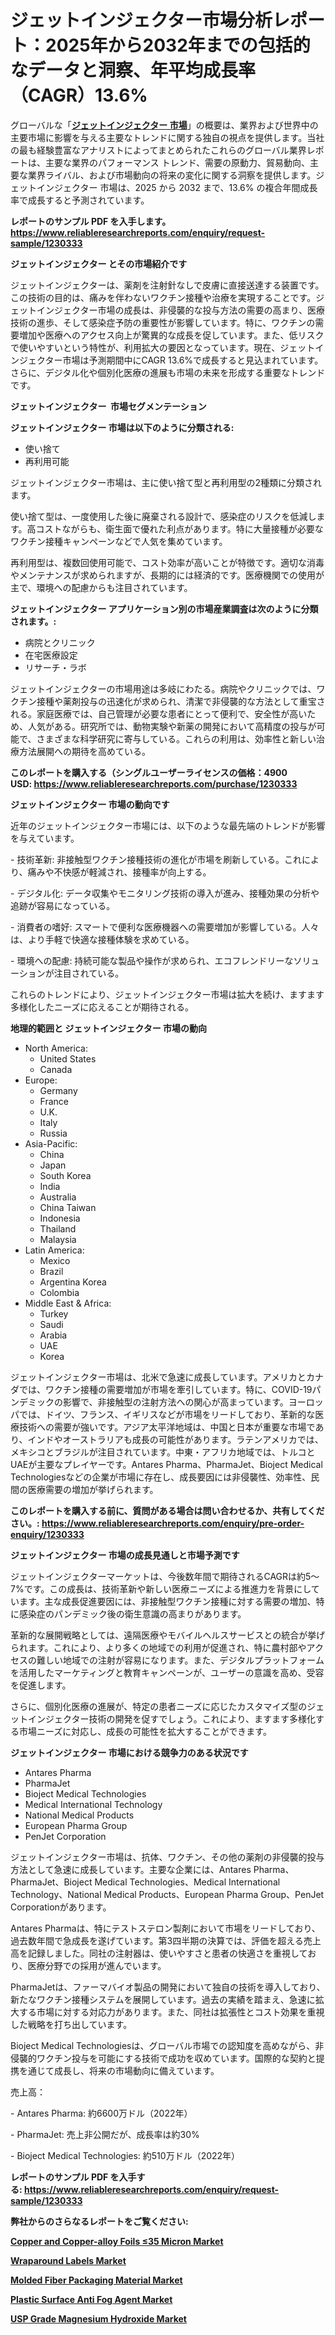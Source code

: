 <p><h1>ジェットインジェクター市場分析レポート：2025年から2032年までの包括的なデータと洞察、年平均成長率（CAGR）13.6%</h1></p><p>グローバルな「<a href="https://www.reliableresearchreports.com/jet-injector-r1230333?utm_campaign=107&utm_medium=6&utm_source=Github&utm_content=ia&utm_term=17012025&utm_id=jet-injector"><strong>ジェットインジェクター 市場</strong></a>」の概要は、業界および世界中の主要市場に影響を与える主要なトレンドに関する独自の視点を提供します。当社の最も経験豊富なアナリストによってまとめられたこれらのグローバル業界レポートは、主要な業界のパフォーマンス トレンド、需要の原動力、貿易動向、主要な業界ライバル、および市場動向の将来の変化に関する洞察を提供します。ジェットインジェクター 市場は、2025 から 2032 まで、13.6% の複合年間成長率で成長すると予測されています。</p>
<p><strong>レポートのサンプル PDF を入手します。</strong><strong><a href="https://www.reliableresearchreports.com/enquiry/request-sample/1230333?utm_campaign=107&utm_medium=6&utm_source=Github&utm_content=ia&utm_term=17012025&utm_id=jet-injector">https://www.reliableresearchreports.com/enquiry/request-sample/1230333</a></strong></p>
<p><strong>ジェットインジェクター とその市場紹介です</strong></p>
<p><p>ジェットインジェクターは、薬剤を注射針なしで皮膚に直接送達する装置です。この技術の目的は、痛みを伴わないワクチン接種や治療を実現することです。ジェットインジェクター市場の成長は、非侵襲的な投与方法の需要の高まり、医療技術の進歩、そして感染症予防の重要性が影響しています。特に、ワクチンの需要増加や医療へのアクセス向上が驚異的な成長を促しています。また、低リスクで使いやすいという特性が、利用拡大の要因となっています。現在、ジェットインジェクター市場は予測期間中にCAGR 13.6%で成長すると見込まれています。さらに、デジタル化や個別化医療の進展も市場の未来を形成する重要なトレンドです。</p><strong><a href="|AUTHORITHY_DOMAIN_URL|?utm_campaign=107&utm_medium=6&utm_source=Github&utm_content=ia&utm_term=17012025&utm_id=jet-injector"></a></strong></p>
<p><strong>ジェットインジェクター&nbsp;</strong><strong>&nbsp;市場セグメンテーション</strong></p>
<p><strong>ジェットインジェクター 市場は以下のように分類される:</strong>&nbsp;</p>
<p><ul><li>使い捨て</li><li>再利用可能</li></ul></p>
<p><p>ジェットインジェクター市場は、主に使い捨て型と再利用型の2種類に分類されます。</p><p>使い捨て型は、一度使用した後に廃棄される設計で、感染症のリスクを低減します。高コストながらも、衛生面で優れた利点があります。特に大量接種が必要なワクチン接種キャンペーンなどで人気を集めています。</p><p>再利用型は、複数回使用可能で、コスト効率が高いことが特徴です。適切な消毒やメンテナンスが求められますが、長期的には経済的です。医療機関での使用が主で、環境への配慮からも注目されています。</p></p>
<p><strong> ジェットインジェクター アプリケーション別の市場産業調査は次のように分類されます。:</strong></p>
<p><ul><li>病院とクリニック</li><li>在宅医療設定</li><li>リサーチ・ラボ</li></ul></p>
<p><p>ジェットインジェクターの市場用途は多岐にわたる。病院やクリニックでは、ワクチン接種や薬剤投与の迅速化が求められ、清潔で非侵襲的な方法として重宝される。家庭医療では、自己管理が必要な患者にとって便利で、安全性が高いため、人気がある。研究所では、動物実験や新薬の開発において高精度の投与が可能で、さまざまな科学研究に寄与している。これらの利用は、効率性と新しい治療方法展開への期待を高めている。</p></p>
<p><strong>このレポートを購入する（シングルユーザーライセンスの価格：4900 USD:</strong><strong>&nbsp;<a href="https://www.reliableresearchreports.com/purchase/1230333?utm_campaign=107&utm_medium=6&utm_source=Github&utm_content=ia&utm_term=17012025&utm_id=jet-injector">https://www.reliableresearchreports.com/purchase/1230333</a></strong></p>
<p><strong>ジェットインジェクター 市場の動向です</strong></p>
<p><p>近年のジェットインジェクター市場には、以下のような最先端のトレンドが影響を与えています。</p><p>- 技術革新: 非接触型ワクチン接種技術の進化が市場を刷新している。これにより、痛みや不快感が軽減され、接種率が向上する。</p><p>- デジタル化: データ収集やモニタリング技術の導入が進み、接種効果の分析や追跡が容易になっている。</p><p>- 消費者の嗜好: スマートで便利な医療機器への需要増加が影響している。人々は、より手軽で快適な接種体験を求めている。</p><p>- 環境への配慮: 持続可能な製品や操作が求められ、エコフレンドリーなソリューションが注目されている。</p><p>これらのトレンドにより、ジェットインジェクター市場は拡大を続け、ますます多様化したニーズに応えることが期待される。</p></p>
<p><strong>地理的範囲と ジェットインジェクター 市場の動向</strong></p>
<p><ul>
    <li>
        North America:
        <ul>
            <li>United States</li>
            <li>Canada</li>
        </ul>
    </li>
    <li>
        Europe:
        <ul>
            <li>Germany</li>
            <li>France</li>
            <li>U.K.</li>
            <li>Italy</li>
            <li>Russia</li>
        </ul>
    </li>
    <li>
        Asia-Pacific:
        <ul>
            <li>China</li>
            <li>Japan</li>
            <li>South Korea</li>
            <li>India</li>
            <li>Australia</li>
            <li>China Taiwan</li>
            <li>Indonesia</li>
            <li>Thailand</li>
            <li>Malaysia</li>
        </ul>
    </li>
    <li>
        Latin America:
        <ul>
            <li>Mexico</li>
            <li>Brazil</li>
            <li>Argentina Korea</li>
            <li>Colombia</li>
        </ul>
    </li>
    <li>
        Middle East & Africa:
        <ul>
            <li>Turkey</li>
            <li>Saudi</li>
            <li>Arabia</li>
            <li>UAE</li>
            <li>Korea</li>
        </ul>
    </li>
    </ul></p>
<p><p>ジェットインジェクター市場は、北米で急速に成長しています。アメリカとカナダでは、ワクチン接種の需要増加が市場を牽引しています。特に、COVID-19パンデミックの影響で、非接触型の注射方法への関心が高まっています。ヨーロッパでは、ドイツ、フランス、イギリスなどが市場をリードしており、革新的な医療技術への需要が強いです。アジア太平洋地域は、中国と日本が重要な市場であり、インドやオーストラリアも成長の可能性があります。ラテンアメリカでは、メキシコとブラジルが注目されています。中東・アフリカ地域では、トルコとUAEが主要なプレイヤーです。Antares Pharma、PharmaJet、Bioject Medical Technologiesなどの企業が市場に存在し、成長要因には非侵襲性、効率性、民間の医療需要の増加が挙げられます。</p></p>
<p><strong>このレポートを購入する前に、質問がある場合は問い合わせるか、共有してください。:&nbsp;<a href="https://www.reliableresearchreports.com/enquiry/pre-order-enquiry/1230333?utm_campaign=107&utm_medium=6&utm_source=Github&utm_content=ia&utm_term=17012025&utm_id=jet-injector">https://www.reliableresearchreports.com/enquiry/pre-order-enquiry/1230333</a></strong></p>
<p><strong>ジェットインジェクター 市場の成長見通しと市場予測です</strong></p>
<p><p>ジェットインジェクターマーケットは、今後数年間で期待されるCAGRは約5～7%です。この成長は、技術革新や新しい医療ニーズによる推進力を背景にしています。主な成長促進要因には、非接触型ワクチン接種に対する需要の増加、特に感染症のパンデミック後の衛生意識の高まりがあります。 </p><p>革新的な展開戦略としては、遠隔医療やモバイルヘルスサービスとの統合が挙げられます。これにより、より多くの地域での利用が促進され、特に農村部やアクセスの難しい地域での注射が容易になります。また、デジタルプラットフォームを活用したマーケティングと教育キャンペーンが、ユーザーの意識を高め、受容を促進します。 </p><p>さらに、個別化医療の進展が、特定の患者ニーズに応じたカスタマイズ型のジェットインジェクター技術の開発を促すでしょう。これにより、ますます多様化する市場ニーズに対応し、成長の可能性を拡大することができます。</p></p>
<p><strong>ジェットインジェクター 市場における競争力のある状況です</strong></p>
<p><ul><li>Antares Pharma</li><li>PharmaJet</li><li>Bioject Medical Technologies</li><li>Medical International Technology</li><li>National Medical Products</li><li>European Pharma Group</li><li>PenJet Corporation</li></ul></p>
<p><p>ジェットインジェクター市場は、抗体、ワクチン、その他の薬剤の非侵襲的投与方法として急速に成長しています。主要な企業には、Antares Pharma、PharmaJet、Bioject Medical Technologies、Medical International Technology、National Medical Products、European Pharma Group、PenJet Corporationがあります。</p><p>Antares Pharmaは、特にテストステロン製剤において市場をリードしており、過去数年間で急成長を遂げています。第3四半期の決算では、評価を超える売上高を記録しました。同社の注射器は、使いやすさと患者の快適さを重視しており、医療分野での採用が進んでいます。</p><p>PharmaJetは、ファーマバイオ製品の開発において独自の技術を導入しており、新たなワクチン接種システムを展開しています。過去の実績を踏まえ、急速に拡大する市場に対する対応力があります。また、同社は拡張性とコスト効果を重視した戦略を打ち出しています。</p><p>Bioject Medical Technologiesは、グローバル市場での認知度を高めながら、非侵襲的ワクチン投与を可能にする技術で成功を収めています。国際的な契約と提携を通じて成長し、将来の市場動向に備えています。</p><p>売上高：</p><p>- Antares Pharma: 約6600万ドル（2022年）</p><p>- PharmaJet: 売上非公開だが、成長率は約30%</p><p>- Bioject Medical Technologies: 約510万ドル（2022年）</p></p>
<p><strong>レポートのサンプル PDF を入手する:&nbsp;<a href="https://www.reliableresearchreports.com/enquiry/request-sample/1230333?utm_campaign=107&utm_medium=6&utm_source=Github&utm_content=ia&utm_term=17012025&utm_id=jet-injector">https://www.reliableresearchreports.com/enquiry/request-sample/1230333</a></strong></p>
<p></p>
<p></p>
<p></p>
<p></p>
<p><strong>弊社からのさらなるレポートをご覧ください:</strong></p>
<p><strong><p><a href="https://github.com/petbigbeepjn/Market-Research-Report-List-1/blob/main/copper-and-copper-alloy-foils-35-micron-market.md?utm_campaign=107&utm_medium=6&utm_source=Github&utm_content=ia&utm_term=17012025&utm_id=jet-injector">Copper and Copper-alloy Foils ≤35 Micron Market</a></p><p><a href="https://github.com/risingtrista99259/Market-Research-Report-List-1/blob/main/wraparound-labels-market.md?utm_campaign=107&utm_medium=6&utm_source=Github&utm_content=ia&utm_term=17012025&utm_id=jet-injector">Wraparound Labels Market</a></p><p><a href="https://github.com/birnbaumbulah0/Market-Research-Report-List-1/blob/main/molded-fiber-packaging-material-market.md?utm_campaign=107&utm_medium=6&utm_source=Github&utm_content=ia&utm_term=17012025&utm_id=jet-injector">Molded Fiber Packaging Material Market</a></p><p><a href="https://github.com/arionmp/Market-Research-Report-List-5/blob/main/plastic-surface-anti-fog-agent-market.md?utm_campaign=107&utm_medium=6&utm_source=Github&utm_content=ia&utm_term=17012025&utm_id=jet-injector">Plastic Surface Anti Fog Agent Market</a></p><p><a href="https://github.com/dmitriyvo6rog/Market-Research-Report-List-1/blob/main/usp-grade-magnesium-hydroxide-market.md?utm_campaign=107&utm_medium=6&utm_source=Github&utm_content=ia&utm_term=17012025&utm_id=jet-injector">USP Grade Magnesium Hydroxide Market</a></p></strong></p>
